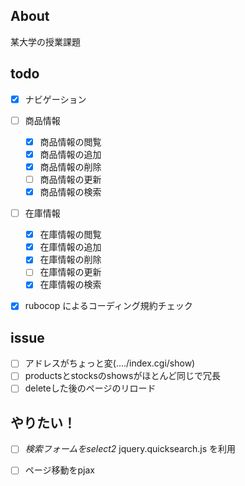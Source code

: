 ## About
某大学の授業課題

## todo

- [x] ナビゲーション

- [ ] 商品情報
  - [x] 商品情報の閲覧
  - [x] 商品情報の追加
  - [x] 商品情報の削除
  - [ ] 商品情報の更新
  - [x] 商品情報の検索

- [ ] 在庫情報
  - [x] 在庫情報の閲覧
  - [x] 在庫情報の追加
  - [x] 在庫情報の削除
  - [ ] 在庫情報の更新
  - [x] 在庫情報の検索

- [x] rubocop によるコーディング規約チェック

## issue
- [ ] アドレスがちょっと変(..../index.cgi/show)
- [ ] productsとstocksのshowsがほとんど同じで冗長
- [ ] deleteした後のページのリロード

## やりたい！
- [ ] *検索フォームをselect2* jquery.quicksearch.js を利用
- [ ] ページ移動をpjax

